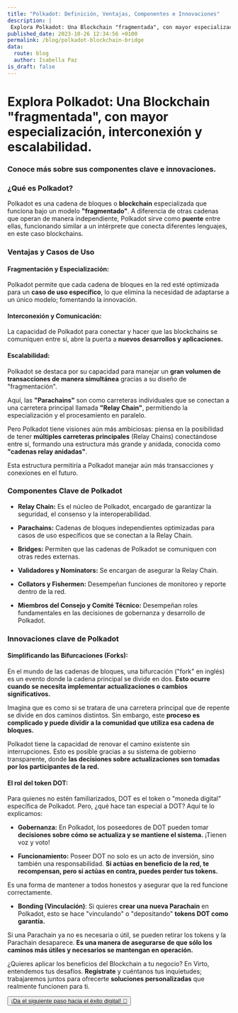 ```yaml
---
title: "Polkadot: Definición, Ventajas, Componentes e Innovaciones"
description: |
 Explora Polkadot: Una Blockchain "fragmentada", con mayor especialización, interconexión y escalabilidad. Conoce más sobre sus componentes clave e innovaciones.
published_date: 2023-10-26 12:34:56 +0100
permalink: /blog/polkadot-blockchain-bridge
data:
  route: blog
  author: Isabella Paz
is_draft: false
---
```


# Explora Polkadot: Una Blockchain "fragmentada", con mayor especialización, interconexión y escalabilidad. 
### **Conoce más sobre sus componentes clave e innovaciones.**

### ¿Qué es Polkadot?

Polkadot es una cadena de bloques o **blockchain** especializada que funciona bajo un modelo **"fragmentado"**. A diferencia de otras cadenas que operan de manera independiente, Polkadot sirve como **puente** entre ellas, funcionando similar a un intérprete que conecta diferentes lenguajes, en este caso blockchains. 

### Ventajas y Casos de Uso

#### Fragmentación y Especialización:

Polkadot permite que cada cadena de bloques en la red esté optimizada para un **caso de uso específico**, lo que elimina la necesidad de adaptarse a un único modelo; fomentando la innovación.

#### Interconexión y Comunicación:

La capacidad de Polkadot para conectar y hacer que las blockchains se comuniquen entre sí, abre la puerta a **nuevos desarrollos y aplicaciones.**

#### Escalabilidad:

Polkadot se destaca por su capacidad para manejar un **gran volumen de transacciones de manera simultánea** gracias a su diseño de "fragmentación".

Aquí, las **"Parachains"** son como carreteras individuales que se conectan a una carretera principal llamada **"Relay Chain"**, permitiendo la especialización y el procesamiento en paralelo.

Pero Polkadot tiene visiones aún más ambiciosas: piensa en la posibilidad de tener **múltiples carreteras principales** (Relay Chains) conectándose entre sí, formando una estructura más grande y anidada, conocida como **"cadenas relay anidadas"**.

Esta estructura permitiría a Polkadot manejar aún más transacciones y conexiones en el futuro.

### Componentes Clave de Polkadot

- **Relay Chain:** Es el núcleo de Polkadot, encargado de garantizar la seguridad, el consenso y la interoperabilidad.

- **Parachains:** Cadenas de bloques independientes optimizadas para casos de uso específicos que se conectan a la Relay Chain.

- **Bridges:** Permiten que las cadenas de Polkadot se comuniquen con otras redes externas.

- **Validadores y Nominators:** Se encargan de asegurar la Relay Chain.

- **Collators y Fishermen:** Desempeñan funciones de monitoreo y reporte dentro de la red.

- **Miembros del Consejo y Comité Técnico:** Desempeñan roles fundamentales en las decisiones de gobernanza y desarrollo de Polkadot.

### Innovaciones clave de Polkadot

#### Simplificando las Bifurcaciones (Forks):
En el mundo de las cadenas de bloques, una bifurcación ("fork" en inglés) es un evento donde la cadena principal se divide en dos. **Esto ocurre cuando se necesita implementar actualizaciones o cambios significativos.**

Imagina que es como si se tratara de una carretera principal que de repente se divide en dos caminos distintos. Sin embargo, este **proceso es complicado y puede dividir a la comunidad que utiliza esa cadena de bloques.**

Polkadot tiene la capacidad de renovar el camino existente sin interrupciones. Esto es posible gracias a su sistema de gobierno transparente, donde **las decisiones sobre actualizaciones son tomadas por los participantes de la red.**

#### El rol del token DOT:
Para quienes no estén familiarizados, DOT es el token o "moneda digital" específica de Polkadot. Pero, ¿qué hace tan especial a DOT? Aquí te lo explicamos:
- **Gobernanza:** En Polkadot, los poseedores de DOT pueden tomar **decisiones sobre cómo se actualiza y se mantiene el sistema.** ¡Tienen voz y voto!

- **Funcionamiento:** Poseer DOT no solo es un acto de inversión, sino también una responsabilidad. **Si actúas en beneficio de la red, te recompensan, pero si actúas en contra, puedes perder tus tokens.**

Es una forma de mantener a todos honestos y asegurar que la red funcione correctamente.

- **Bonding (Vinculación)**: Si quieres **crear una nueva Parachain** en Polkadot, esto se hace "vinculando" o "depositando" **tokens DOT como garantía.** 

Si una Parachain ya no es necesaria o útil, se pueden retirar los tokens y la Parachain desaparece. **Es una manera de asegurarse de que sólo los caminos más útiles y necesarios se mantengan en operación.**

¿Quieres aplicar los beneficios del Blockchain a tu negocio? En Virto, entendemos tus desafíos. **Regístrate** y cuéntanos tus inquietudes; trabajaremos juntos para ofrecerte **soluciones personalizadas** que realmente funcionen para ti.

<button>
	<a href="https://forms.gle/hSjzyETwuGMadsaU8" >
	¡Da el siguiente paso hacia el éxito digital! 🚀
	</a>
</button>